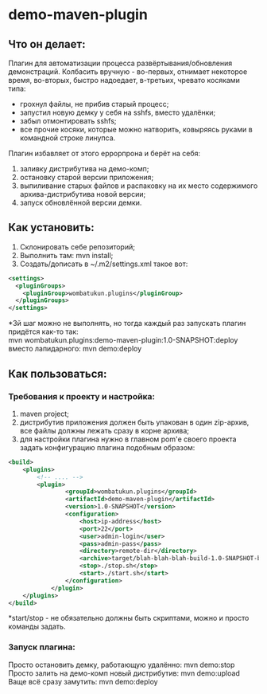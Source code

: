 # demo-maven-plugin

## Что он делает:  
Плагин для автоматизации процесса  развёртывания/обновления демонстраций.
Колбасить вручную - во-первых, отнимает некоторое время, во-вторых, быстро надоедает, в-третьих, чревато косяками типа: 
- грохнул файлы, не прибив старый процесс;
- запустил новую демку у себя на sshfs, вместо удалёнки;
- забыл отмонтировать sshfs;
- все прочие косяки, которые можно натворить, ковыряясь руками в командной строке линупса.

Плагин избавляет от этого еррорпрона и берёт на себя:
1) заливку дистрибутива на демо-комп;
2) остановку старой версии приложения;
3) выпиливание старых файлов и распаковку на их место содержимого архива-дистрибутива новой версии;
4) запуск обновлённой версии демки.

## Как установить:
1) Склонировать себе репозиторий;
2) Выполнить там: mvn install;
3) Создать/дописать в ~/.m2/settings.xml такое вот:  
```xml
<settings>
  <pluginGroups>
    <pluginGroup>wombatukun.plugins</pluginGroup>
  </pluginGroups>
</settings>
```  
*3й шаг можно не выполнять, но тогда каждый раз запускать плагин придётся как-то так:  
mvn wombatukun.plugins:demo-maven-plugin:1.0-SNAPSHOT:deploy  
вместо лапидарного: mvn demo:deploy

## Как пользоваться:  
### Требования к проекту и настройка:
1) maven project;
2) дистрибутив приложения должен быть упакован в один zip-архив, все файлы должны лежать сразу в корне архива;
3) для настройки плагина нужно в главном pom'е своего проекта задать конфигурацию плагина подобным образом:  
```xml
<build>
    <plugins>
        <!-- .... -->
        <plugin>
                <groupId>wombatukun.plugins</groupId>
                <artifactId>demo-maven-plugin</artifactId>
                <version>1.0-SNAPSHOT</version>
                <configuration>
                    <host>ip-address</host>
                    <port>22</port>
                    <user>admin-login</user>
                    <pass>admin-pass</pass>
                    <directory>remote-dir</directory>
                    <archive>target/blah-blah-blah-build-1.0-SNAPSHOT-bin.zip</archive>
                    <stop>./stop.sh</stop>
                    <start>./start.sh</start>
                </configuration>
            </plugin>
    </plugins>
</build>
```  
*start/stop - не обязательно должны быть скриптами, можно и просто команды задать.

### Запуск плагина:  
Просто остановить демку, работающую удалённо: mvn demo:stop  
Просто залить на демо-комп новый дистрибутив: mvn demo:upload  
Ваще всё сразу замутить: mvn demo:deploy
